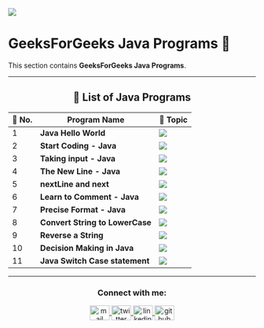 <img src="https://media2.dev.to/dynamic/image/width=1000,height=420,fit=cover,gravity=auto,format=auto/https%3A%2F%2Fdev-to-uploads.s3.amazonaws.com%2Fuploads%2Farticles%2F6gsw2jl53ye6aabdndqg.png">

# GeeksForGeeks Java Programs 🌱

This section contains **GeeksForGeeks Java Programs**.

---
<div align="center">
    
## 📘 List of Java Programs

| 🔢 No. | Program Name                   | 🧠 Topic |
|-------|--------------------------------|----------|
| 1     | **Java Hello World**           | <img src="https://img.shields.io/badge/Java-%2300C853.svg?style=flat" /> |
| 2     | **Start Coding - Java**        | <img src="https://img.shields.io/badge/Java-%2300C853.svg?style=flat" /> |
| 3     | **Taking input - Java**        | <img src="https://img.shields.io/badge/Java-%2300C853.svg?style=flat" /> |
| 4     | **The New Line - Java**        | <img src="https://img.shields.io/badge/Java-%2300C853.svg?style=flat" /> |
| 5     | **nextLine and next**          | <img src="https://img.shields.io/badge/Java-%2300C853.svg?style=flat" /> |
| 6     | **Learn to Comment - Java**    | <img src="https://img.shields.io/badge/Java-%2300C853.svg?style=flat" /> |
| 7     | **Precise Format - Java**      | <img src="https://img.shields.io/badge/Java-%2300C853.svg?style=flat" /> |
| 8     | **Convert String to LowerCase**| <img src="https://img.shields.io/badge/Java-%2300C853.svg?style=flat" /> |
| 9     | **Reverse a String**           | <img src="https://img.shields.io/badge/Java-%2300C853.svg?style=flat" /> |
| 10    | **Decision Making in Java**    | <img src="https://img.shields.io/badge/Java-%2300C853.svg?style=flat" /> |
| 11    | **Java Switch Case statement** | <img src="https://img.shields.io/badge/Java-%2300C853.svg?style=flat" /> |

---

</div>

<h3 align="center">Connect with me:</h3>
<p align="center">
    <a href="mailto:safwannasir49@gmail.com" target="blank">
        <img align="center" src="https://www.svgrepo.com/show/484206/mail.svg" alt="mail" height="30" width="40" />
    </a>
    <a href="https://twitter.com/SafwanNasir49" target="blank">
        <img align="center" src="https://raw.githubusercontent.com/rahuldkjain/github-profile-readme-generator/master/src/images/icons/Social/twitter.svg" alt="twitter" height="30" width="40" />
    </a>
    <a href="https://linkedin.com/in/safwan-nasir-955745219" target="blank">
        <img align="center" src="https://raw.githubusercontent.com/rahuldkjain/github-profile-readme-generator/master/src/images/icons/Social/linked-in-alt.svg" alt="linkedin" height="30" width="40" />
    </a>
    <a href="https://github.com/safwannasir49" target="blank">
        <img align="center" src="https://raw.githubusercontent.com/rahuldkjain/github-profile-readme-generator/master/src/images/icons/Social/github.svg" alt="github" height="30" width="40" />
    </a>
</p>
